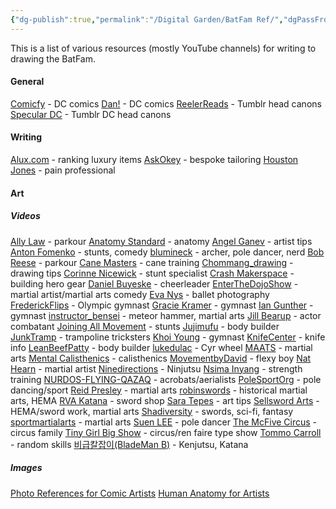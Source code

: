 ```yaml
---
{"dg-publish":true,"permalink":"/Digital Garden/BatFam Ref/","dgPassFrontmatter":true,"noteIcon":""}
---
```



This is a list of various resources (mostly YouTube channels) for writing to drawing the BatFam.
#### General
[Comicfy](https://www.youtube.com/@Comicfy_) - DC comics
[Dan!](https://www.youtube.com/@DanExclaims) - DC comics
[ReelerReads](https://www.youtube.com/@ReelerReads) - Tumblr head canons
[Specular DC](https://www.youtube.com/@SpecularDC) - Tumblr DC head canons

#### Writing
[Alux.com](https://www.youtube.com/@alux) - ranking luxury items
[AskOkey](https://www.youtube.com/@AskOkeyInc) - bespoke tailoring
[Houston Jones](https://www.youtube.com/@HoustonJones) - pain professional

#### Art
##### Videos
[Ally Law](https://www.youtube.com/@AllyLaws) - parkour
[Anatomy Standard](https://www.youtube.com/@anatomystandard) - anatomy
[Angel Ganev](https://www.youtube.com/@AngelGanev) - artist tips
[Anton Fomenko](https://www.youtube.com/@AntonFomenko) - stunts, comedy
[blumineck](https://www.youtube.com/@blumineck) - archer, pole dancer, nerd
[Bob Reese](https://www.youtube.com/@bob_reese) - parkour
[Cane Masters](https://www.youtube.com/@CaneMasters-WalkingCanes) - cane training
[Chommang_drawing](https://www.youtube.com/@Chommang) - drawing tips
[Corinne Nicewick](https://www.youtube.com/@CorinneNicewick) - stunt specialist
[Crash Makerspace](https://www.youtube.com/@CrashMakerspace) - building hero gear
[Daniel Buyeske](https://www.youtube.com/@danielbuyeske) - cheerleader
[EnterTheDojoShow](https://www.youtube.com/@EnterTheDojoShow) - martial artist/martial arts comedy
[Eva Nys](https://www.youtube.com/@Evanysphotography) - ballet photography
[FrederickFlips](https://www.youtube.com/@FrederickFlips) - Olympic gymnast
[Gracie Kramer](https://www.youtube.com/@graciekramer14) - gymnast
[Ian Gunther](https://www.youtube.com/@iangunther) - gymnast
[instructor_bensei](https://www.youtube.com/@instructor_bensei) - meteor hammer, martial arts
[Jill Bearup](https://www.youtube.com/@JillBearup) - actor combatant
[Joining All Movement](https://www.youtube.com/@JoiningAllMovement) - stunts
[Jujimufu](https://www.youtube.com/@jujimufu) - body builder
[JunkTramp](https://www.youtube.com/@JunkTramp) - trampoline tricksters
[Khoi Young](https://www.youtube.com/@Khoi_Young) - gymnast
[KnifeCenter](https://www.youtube.com/@knifecenter) - knife info
[LeanBeefPatty](https://www.youtube.com/@theleanbeefpatty) - body builder
[lukedulac](https://www.youtube.com/@lukedulac) - Cyr wheel
[MAATS](https://www.youtube.com/@MAATigersShadows) - martial arts
[Mental Calisthenics](https://www.youtube.com/@MentalCalisthenics) - calisthenics
[MovementbyDavid](https://www.youtube.com/@MovementbyDavid) - flexy boy
[Nat Hearn](https://www.youtube.com/@nathearn) - martial artist
[Ninedirections](https://www.youtube.com/@Ninedirections) - Ninjutsu
[Nsima Inyang](https://www.youtube.com/@nsimaInyang) - strength training
[NURDOS-FLYING-QAZAQ](https://www.youtube.com/@Flying_QazaQ_YouTobe) - acrobats/aerialists
[PoleSportOrg](https://www.youtube.com/@PoleSportOrg) - pole dancing/sport
[Reid Presley](https://youtube.com/@reidpresley) - martial arts
[robinswords](https://www.youtube.com/@robinswords) - historical martial arts, HEMA
[RVA Katana](https://www.youtube.com/@rvakatana) - sword shop
[Sara Tepes](https://www.youtube.com/@SaraTepes) - art tips
[Sellsword Arts](https://www.youtube.com/@SellswordArts) - HEMA/sword work, martial arts
[Shadiversity](https://www.youtube.com/@shadiversity) - swords, sci-fi, fantasy
[sportmartialarts](https://youtube.com/@sportmartialarts) - martial arts
[Suen LEE](https://www.youtube.com/@suen9920) - pole dancer
[The McFive Circus](https://www.youtube.com/@TheMcFiveCircus) - circus family
[Tiny Girl Big Show](https://www.youtube.com/@tinygirlbigshow) - circus/ren faire type show
[Tommo Carroll](https://www.youtube.com/@TommoCarroll) - random skills
[비급칼잡이(BladeMan B)](https://www.youtube.com/@blademan_b) - Kenjutsu, Katana
##### Images
[Photo References for Comic Artists](https://www.photo-reference-for-comic-artists.com/ )
[Human Anatomy for Artists](https://www.human-anatomy-for-artist.com)